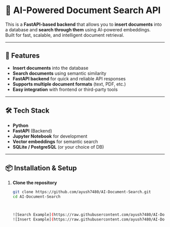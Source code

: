 # 📄 AI-Powered Document Search API

This is a **FastAPI-based backend** that allows you to **insert documents** into a database and **search through them** using AI-powered embeddings.  
Built for fast, scalable, and intelligent document retrieval.

---

## 🚀 Features
- **Insert documents** into the database
- **Search documents** using semantic similarity
- **FastAPI backend** for quick and reliable API responses
- **Supports multiple document formats** (text, PDF, etc.)
- **Easy integration** with frontend or third-party tools

---

## 🛠️ Tech Stack
- **Python**  
- **FastAPI** (Backend)  
- **Jupyter Notebook** for development  
- **Vector embeddings** for semantic search  
- **SQLite / PostgreSQL** (or your choice of DB)

---

## 📦 Installation & Setup

1. **Clone the repository**
   ```bash
   git clone https://github.com/ayush7480/AI-Document-Search.git
   cd AI-Document-Search



   ![Search Example](https://raw.githubusercontent.com/ayush7480/AI-Document-Search/main/images/search_example.png)
   ![Insert Example](https://raw.githubusercontent.com/ayush7480/AI-Document-Search/main/images/insert_example.png)

